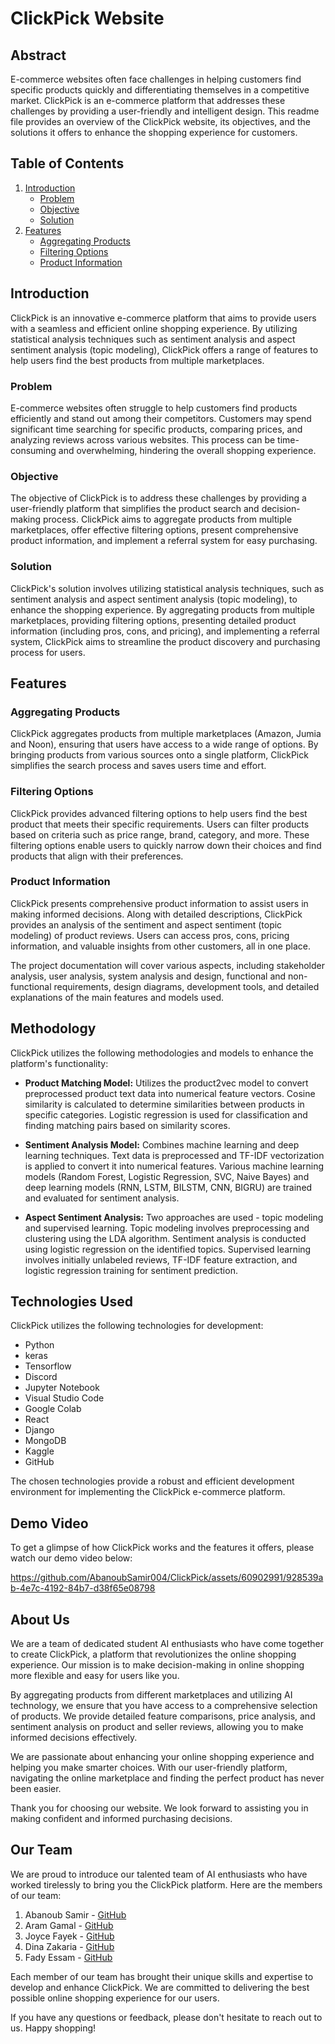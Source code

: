 # ClickPick Website

## Abstract
E-commerce websites often face challenges in helping customers find specific products quickly and differentiating themselves in a competitive market. ClickPick is an e-commerce platform that addresses these challenges by providing a user-friendly and intelligent design. This readme file provides an overview of the ClickPick website, its objectives, and the solutions it offers to enhance the shopping experience for customers.

## Table of Contents
1. [Introduction](#introduction)
    - [Problem](#problem)
    - [Objective](#objective)
    - [Solution](#solution)
2. [Features](#features)
    - [Aggregating Products](#aggregating-products)
    - [Filtering Options](#filtering-options)
    - [Product Information](#product-information)

## Introduction<a name="introduction"></a>
ClickPick is an innovative e-commerce platform that aims to provide users with a seamless and efficient online shopping experience. By utilizing statistical analysis techniques such as sentiment analysis and aspect sentiment analysis (topic modeling), ClickPick offers a range of features to help users find the best products from multiple marketplaces.

### Problem<a name="problem"></a>
E-commerce websites often struggle to help customers find products efficiently and stand out among their competitors. Customers may spend significant time searching for specific products, comparing prices, and analyzing reviews across various websites. This process can be time-consuming and overwhelming, hindering the overall shopping experience.

### Objective<a name="objective"></a>
The objective of ClickPick is to address these challenges by providing a user-friendly platform that simplifies the product search and decision-making process. ClickPick aims to aggregate products from multiple marketplaces, offer effective filtering options, present comprehensive product information, and implement a referral system for easy purchasing.

### Solution<a name="solution"></a>
ClickPick's solution involves utilizing statistical analysis techniques, such as sentiment analysis and aspect sentiment analysis (topic modeling), to enhance the shopping experience. By aggregating products from multiple marketplaces, providing filtering options, presenting detailed product information (including pros, cons, and pricing), and implementing a referral system, ClickPick aims to streamline the product discovery and purchasing process for users.

## Features<a name="features"></a>

### Aggregating Products<a name="aggregating-products"></a>
ClickPick aggregates products from multiple marketplaces (Amazon, Jumia and Noon), ensuring that users have access to a wide range of options. By bringing products from various sources onto a single platform, ClickPick simplifies the search process and saves users time and effort.

### Filtering Options<a name="filtering-options"></a>
ClickPick provides advanced filtering options to help users find the best product that meets their specific requirements. Users can filter products based on criteria such as price range, brand, category, and more. These filtering options enable users to quickly narrow down their choices and find products that align with their preferences.

### Product Information<a name="product-information"></a>
ClickPick presents comprehensive product information to assist users in making informed decisions. Along with detailed descriptions, ClickPick provides an analysis of the sentiment and aspect sentiment (topic modeling) of product reviews. Users can access pros, cons, pricing information, and valuable insights from other customers, all in one place.

The project documentation will cover various aspects, including stakeholder analysis, user analysis, system analysis and design, functional and non-functional requirements, design diagrams, development tools, and detailed explanations of the main features and models used.

## Methodology<a name="methodology"></a>
ClickPick utilizes the following methodologies and models to enhance the platform's functionality:

- **Product Matching Model:** Utilizes the product2vec model to convert preprocessed product text data into numerical feature vectors. Cosine similarity is calculated to determine similarities between products in specific categories. Logistic regression is used for classification and finding matching pairs based on similarity scores.

- **Sentiment Analysis Model:** Combines machine learning and deep learning techniques. Text data is preprocessed and TF-IDF vectorization is applied to convert it into numerical features. Various machine learning models (Random Forest, Logistic Regression, SVC, Naive Bayes) and deep learning models (RNN, LSTM, BILSTM, CNN, BIGRU) are trained and evaluated for sentiment analysis.

- **Aspect Sentiment Analysis:** Two approaches are used - topic modeling and supervised learning. Topic modeling involves preprocessing and clustering using the LDA algorithm. Sentiment analysis is conducted using logistic regression on the identified topics. Supervised learning involves initially unlabeled reviews, TF-IDF feature extraction, and logistic regression training for sentiment prediction.

## Technologies Used<a name="technologies-used"></a>
ClickPick utilizes the following technologies for development:

- Python
- keras
- Tensorflow
- Discord
- Jupyter Notebook
- Visual Studio Code
- Google Colab
- React
- Django
- MongoDB
- Kaggle
- GitHub

The chosen technologies provide a robust and efficient development environment for implementing the ClickPick e-commerce platform.

## Demo Video<a name="demo-video"></a>
To get a glimpse of how ClickPick works and the features it offers, please watch our demo video below:


https://github.com/AbanoubSamir004/ClickPick/assets/60902991/928539ab-4e7c-4192-84b7-d38f65e08798


## About Us<a name="about-us"></a>
We are a team of dedicated student AI enthusiasts who have come together to create ClickPick, a platform that revolutionizes the online shopping experience. Our mission is to make decision-making in online shopping more flexible and easy for users like you.

By aggregating products from different marketplaces and utilizing AI technology, we ensure that you have access to a comprehensive selection of products. We provide detailed feature comparisons, price analysis, and sentiment analysis on product and seller reviews, allowing you to make informed decisions effectively.

We are passionate about enhancing your online shopping experience and helping you make smarter choices. With our user-friendly platform, navigating the online marketplace and finding the perfect product has never been easier.

Thank you for choosing our website. We look forward to assisting you in making confident and informed purchasing decisions.


## Our Team<a name="our-team"></a>
We are proud to introduce our talented team of AI enthusiasts who have worked tirelessly to bring you the ClickPick platform. Here are the members of our team:

1. Abanoub Samir - [GitHub](https://github.com/AbanoubSamir004)
2. Aram Gamal - [GitHub](https://github.com/aramgamal)
3. Joyce Fayek - [GitHub](https://github.com/JoyceFayek)
4. Dina Zakaria - [GitHub](https://github.com/dinazak)
5. Fady Essam - [GitHub](https://github.com/fadyyessam11)

Each member of our team has brought their unique skills and expertise to develop and enhance ClickPick. We are committed to delivering the best possible online shopping experience for our users.

If you have any questions or feedback, please don't hesitate to reach out to us. Happy shopping!
